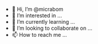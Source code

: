- 👋 Hi, I’m @micrabom
- 👀 I’m interested in ...
- 🌱 I’m currently learning ...
- 💞️ I’m looking to collaborate on ...
- 📫 How to reach me ...

<!---
micrabom/micrabom is a ✨ special ✨ repository because its `README.md` (this file) appears on your GitHub profile.
You can click the Preview link to take a look at your changes.
--->
